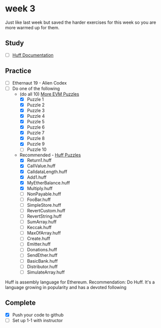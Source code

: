 # week 3

Just like last week but saved the harder exercises for this week so you are more warmed up for them.

## Study

- [ ] [Huff Documentation](https://docs.huff.sh)

## Practice

- [ ] Ethernaut 19 - Alien Codex
- [ ] Do one of the following
  - (do all 10) [More EVM Puzzles](https://github.com/mmsaki/more-evm-puzzles)
    - [x] Puzzle 1
    - [x] Puzzle 2
    - [x] Puzzle 3
    - [x] Puzzle 4
    - [x] Puzzle 5
    - [x] Puzzle 6
    - [x] Puzzle 7
    - [x] Puzzle 8
    - [x] Puzzle 9
    - [ ] Puzzle 10
  - Recommended - [Huff Puzzles](https://github.com/mmsaki/huff-puzzles.git)
    - [x] Return1.huff
    - [x] CallValue.huff
    - [x] CalldataLength.huff
    - [x] Add1.huff
    - [x] MyEtherBalance.huff
    - [x] Multiply.huff
    - [ ] NonPayable.huff
    - [ ] FooBar.huff
    - [ ] SimpleStore.huff
    - [ ] RevertCustom.huff
    - [ ] RevertString.huff
    - [ ] SumArray.huff
    - [ ] Keccak.huff
    - [ ] MaxOfArray.huff
    - [ ] Create.huff
    - [ ] Emitter.huff
    - [ ] Donations.huff
    - [ ] SendEther.huff
    - [ ] BasicBank.huff
    - [ ] Distributor.huff
    - [ ] SimulateArray.huff

Huff is assembly language for Ethereum.
Recommendation: Do Huff.
It's a language growing in popularity and has a devoted following

## Complete

- [x] Push your code to github
- [ ] Set up 1-1 with instructor
